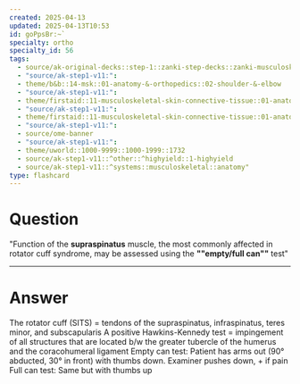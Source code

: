```yaml
---
created: 2025-04-13
updated: 2025-04-13T10:53
id: goPpsBr:~`
specialty: ortho
specialty_id: 56
tags:
  - source/ak-original-decks::step-1::zanki-step-decks::zanki-musculoskeletal::musculoskeletal-anatomy/physio-(nutricionado)
  - "source/ak-step1-v11:": 
  - theme/b&b::14-msk::01-anatomy-&-orthopedics::02-shoulder-&-elbow
  - "source/ak-step1-v11:": 
  - theme/firstaid::11-musculoskeletal-skin-connective-tissue::01-anatomy-&-physiology::01-rotator-cuff-muscles
  - "source/ak-step1-v11:": 
  - theme/firstaid::11-musculoskeletal-skin-connective-tissue::01-anatomy-&-physiology::01-rotator-cuff-muscles::supraspinatus
  - "source/ak-step1-v11:": 
  - source/ome-banner
  - "source/ak-step1-v11:": 
  - theme/uworld::1000-9999::1000-1999::1732
  - source/ak-step1-v11::^other::^highyield::1-highyield
  - source/ak-step1-v11::^systems::musculoskeletal::anatomy"
type: flashcard
---
```


# Question
"Function of the **supraspinatus** muscle, the most commonly affected in rotator cuff syndrome, may be assessed using the **""empty/full can""** test"

---

# Answer
The rotator cuff (SITS) = tendons of the supraspinatus, infraspinatus, teres minor, and subscapularis     A positive Hawkins-Kennedy test = impingement of all structures that are located b/w the greater tubercle of the humerus and the coracohumeral ligament   Empty can test: Patient has arms out (90° abducted, 30° in front) with thumbs down. Examiner pushes down, + if pain  Full can test: Same but with thumbs up
